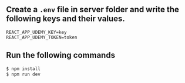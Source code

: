 ## Create a `.env` file in server folder and write the following keys and their values.
```
REACT_APP_UDEMY_KEY=key
REACT_APP_UDEMY_TOKEN=token
```
## Run the following commands
```javascript
$ npm install
$ npm run dev
```